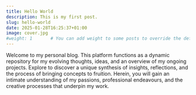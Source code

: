 ```yaml
---
title: Hello World
description: This is my first post.
slug: hello-world
date: 2025-01-28T16:25:37+01:00
image: cover.jpg
#weight: 1       # You can add weight to some posts to override the default sorting (date descending)
---
```


Welcome to my personal blog. This platform functions as a dynamic repository for my evolving thoughts, ideas, and an overview of my ongoing projects. Explore to discover a unique synthesis of insights, reflections, and the process of bringing concepts to fruition. Herein, you will gain an intimate understanding of my passions, professional endeavours, and the creative processes that underpin my work.